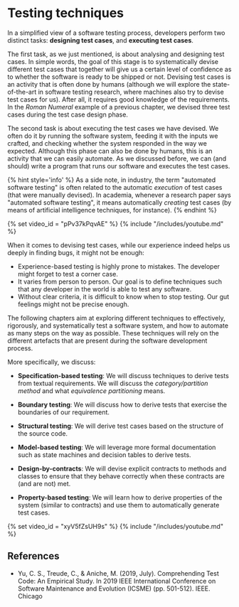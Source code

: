 # Testing techniques

In a simplified view of a software testing process, 
developers perform two distinct tasks: **designing
test cases**, and **executing test cases**.

The first task, as we just mentioned, 
is about analysing and designing test cases. In simple words, the goal of this stage
is to systematically devise different test cases that together will give us a certain level
of confidence as to whether the software is ready to be shipped or not.
Devising test cases is an activity that is often done by humans (although we will explore the state-of-the-art in software testing research, where machines also try to 
devise test cases for us). After all, it requires good knowledge of the requirements.
In the _Roman Numeral_ example of a previous chapter, we devised three test cases during
the test case design phase.

The second task is about executing the test cases we have devised. 
We often do it by running the software system, feeding it with the inputs we crafted, 
and checking whether the system responded in the way we expected.
Although this phase can also be done by humans, this is an activity that we can easily automate.
As we discussed before, we can (and should) write a program that runs our software and executes the test cases. 

{% hint style='info' %}
As a side note, in industry, the term "automated software testing" is often related to the automatic *execution* of test cases (that were manually devised). In academia, whenever a research paper says "automated software testing", it means automatically *creating* test cases (by means of artificial intelligence techniques, for instance).
{% endhint %}


{% set video_id = "pPv37kPqvAE" %}
{% include "/includes/youtube.md" %}


When it comes to devising test cases, while our experience indeed helps us deeply in finding bugs, it might not be enough: 

* Experience-based testing is highly prone to mistakes. The developer might forget to test a corner case.
* It varies from person to person. Our goal is to define techniques such that any developer in the world is able to test any software.
* Without clear criteria, it is difficult to know when to stop testing. Our gut feelings might not be precise enough.

The following chapters aim at exploring different techniques to effectively,
rigorously, and systematically test a 
software system, and how to automate as many steps on the way as possible.
These techniques will rely on the different artefacts that are present during the 
software development process. 

More specifically, we discuss:

* **Specification-based testing**: We will discuss techniques to derive tests from textual requirements. We will discuss the _category/partition method_ and what _equivalence partitioning_ means.

* **Boundary testing**: We will discuss how to derive tests that exercise the boundaries of our requirement.

* **Structural testing**: We will derive test cases based on the structure of the source code.

* **Model-based testing**: We will leverage more formal documentation such as state machines and decision tables to derive tests. 

* **Design-by-contracts**: We will devise explicit contracts to methods and classes to ensure that they behave correctly when these contracts are (and are not) met.

* **Property-based testing**: We will learn how to derive properties of the system (similar to contracts) and use them to automatically generate test cases.



{% set video_id = "xyV5fZsUH9s" %}
{% include "/includes/youtube.md" %}



## References


* Yu, C. S., Treude, C., & Aniche, M. (2019, July). Comprehending Test Code: An Empirical Study. In 2019 IEEE International Conference on Software Maintenance and Evolution (ICSME) (pp. 501-512). IEEE. Chicago	

